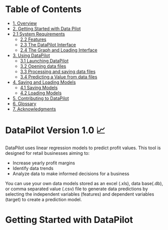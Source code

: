 # Table of Contents 
- [1. Overview ](#1-introduction)
- [2. Getting Started with Data Pilot](#2-getting-started-with-datapilot)
- [2.1 System Requirements](#21-system-requirements)
  - [2.2 Features](#22-features)
  - [2.3 The DataPilot Interface](#23-the-datapilot-interface)
  - [2.4 The Graph and Loading Interface](#24-the-graph-and-loading-interface)
- [3. Using DataPilot](#3-using-datapilot)
  - [3.1 Launching DataPilot](#31-launching-datapilot)
  - [3.2 Opening data files](#32-opening-data-files)
  - [3.3 Processing and saving data files](#33-processing-and-saving-data-files)
  - [3.4 Predicting a Value from data files](#34-predicting-a-value-from-data-files)
- [4. Saving and Loading Models](#4-saving-and-loading-models)
	- [4.1 Saving Models](#41-saving-models)
	- [4.2 Loading Models](#42-loading-models)
- [5. Contributing to DataPilot](#5-contributing-to-datapilot)
- [6. Glossary](#6-glossary)
- [7. Acknowledgments](#7-acknowledgments)

# DataPilot Version 1.0 :chart_with_upwards_trend:
DataPilot uses linear regression models to predict profit values. This tool is designed for retail businesses aiming to: <br>
- Increase yearly profit margins
- Identify data trends
- Analyze data to make informed decisions for a business <br>

You can use your own data models stored as an excel (.xls), data base(.db), or comma separated value (.csv) file to generate data predictions by selecting the independent variables (features) and dependent variables (target) to create a prediction model.

# Getting Started with DataPilot 
